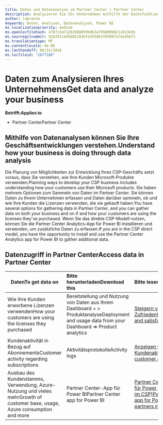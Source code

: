 ```yaml
---
title: Daten und Datenanalyse im Partner Center | Partner Center
description: Analysieren Sie Ihr Unternehmen mithilfe der Datenfunktionen im Partner Center.
author: labrenne
keywords: Daten, Analysen, Datenanalysen, Power BI
ms.localizationpriority: medium
ms.openlocfilehash: e76fc54712628808599d63a799d009821c81343b
ms.sourcegitcommit: 92629114d5081103bfe555081f69997af4ed56f2
ms.translationtype: MT
ms.contentlocale: de-DE
ms.lasthandoff: 08/31/2018
ms.locfileid: "2877160"
---
```

# <a name="get-data-and-analyze-your-business"></a><span data-ttu-id="76bcd-104">Daten zum Analysieren Ihres Unternehmens</span><span class="sxs-lookup"><span data-stu-id="76bcd-104">Get data and analyze your business</span></span> 

**<span data-ttu-id="76bcd-105">Betrifft:</span><span class="sxs-lookup"><span data-stu-id="76bcd-105">Applies to</span></span>**

-  <span data-ttu-id="76bcd-106">Partner Center</span><span class="sxs-lookup"><span data-stu-id="76bcd-106">Partner Center</span></span> 

## <a name="understand-how-your-business-is-doing-through-data-analysis"></a><span data-ttu-id="76bcd-107">Mithilfe von Datenanalysen können Sie Ihre Geschäftsentwicklungen verstehen.</span><span class="sxs-lookup"><span data-stu-id="76bcd-107">Understand how your business is doing through data analysis</span></span>

<span data-ttu-id="76bcd-108">Die Planung von Möglichkeiten zur Entwicklung Ihres CSP-Geschäfts setzt voraus, dass Sie verstehen, wie Ihre Kunden Microsoft-Produkte verwenden.</span><span class="sxs-lookup"><span data-stu-id="76bcd-108">Planning ways to develop your CSP business includes understanding how your customers use their Microsoft products.</span></span> <span data-ttu-id="76bcd-109">Sie haben mehrere Optionen zum Sammeln von Daten im Partner Center. Sie können Daten zu Ihrem Unternehmen erfassen und Daten darüber sammeln, ob und wie Ihre Kunden die Lizenzen verwenden, die sie gekauft haben.</span><span class="sxs-lookup"><span data-stu-id="76bcd-109">You have several options for gathering data in Partner Center, and you can gather data on both your business and on if and how your customers are using the licenses they've purchased.</span></span> <span data-ttu-id="76bcd-110">Wenn Sie das direkte CSP-Modell nutzen, können Sie die Partner Center Analytics-App für Power BI installieren und verwenden, um zusätzliche Daten zu erfassen.</span><span class="sxs-lookup"><span data-stu-id="76bcd-110">If you are in the CSP direct model, you have the opportunity to install and use the Partner Center Analytics app for Power BI to gather additional data.</span></span>

## <a name="access-data-in-partner-center"></a><span data-ttu-id="76bcd-111">Datenzugriff in Partner Center</span><span class="sxs-lookup"><span data-stu-id="76bcd-111">Access data in Partner Center</span></span>

|**<span data-ttu-id="76bcd-112">Daten</span><span class="sxs-lookup"><span data-stu-id="76bcd-112">To get data on</span></span>**   |**<span data-ttu-id="76bcd-113">Bitte herunterladen</span><span class="sxs-lookup"><span data-stu-id="76bcd-113">Download this</span></span>**   |**<span data-ttu-id="76bcd-114">Bitte lesen</span><span class="sxs-lookup"><span data-stu-id="76bcd-114">Read this</span></span>**   | **<span data-ttu-id="76bcd-115">Betrifft:</span><span class="sxs-lookup"><span data-stu-id="76bcd-115">Applies to</span></span>**    |
|---------------------|:-----------------------|:---------------|:--------------|
|<span data-ttu-id="76bcd-116">Wie Ihre Kunden erworbene Lizenzen verwenden</span><span class="sxs-lookup"><span data-stu-id="76bcd-116">How your customers are using the licenses they purchased</span></span>   |<span data-ttu-id="76bcd-117">Bereitstellung und Nutzung von Daten aus Ihrem Dashboard = > Produktanalyse</span><span class="sxs-lookup"><span data-stu-id="76bcd-117">Deployment and usage data from your Dashboard => Product analytics</span></span>   |[<span data-ttu-id="76bcd-118">Steigern von Akzeptanz und Zufriedenheit</span><span class="sxs-lookup"><span data-stu-id="76bcd-118">Increase adoption and satisfaction</span></span>](increasing-adoption-and-satisfaction.md)|<span data-ttu-id="76bcd-119">CSP-Partner</span><span class="sxs-lookup"><span data-stu-id="76bcd-119">CSP partners</span></span>|
|<span data-ttu-id="76bcd-120">Kundenaktivität in Bezug auf Abonnements</span><span class="sxs-lookup"><span data-stu-id="76bcd-120">Customer activity regarding subscriptions</span></span>   |<span data-ttu-id="76bcd-121">Aktivitätsprotokolle</span><span class="sxs-lookup"><span data-stu-id="76bcd-121">Activity logs</span></span>   |[<span data-ttu-id="76bcd-122">Anzeigen von Kundenaktivitätsprotokollen</span><span class="sxs-lookup"><span data-stu-id="76bcd-122">View customer activity logs</span></span>](activity-logs.md)|<span data-ttu-id="76bcd-123">CSP-Partner</span><span class="sxs-lookup"><span data-stu-id="76bcd-123">CSP partners</span></span>   |
|<span data-ttu-id="76bcd-124">Ausbau des Kundenstamms, Verwendung, Azure-Nutzung und vieles mehr</span><span class="sxs-lookup"><span data-stu-id="76bcd-124">Growth of customer base, usage, Azure consumption and more</span></span>   |<span data-ttu-id="76bcd-125">Partner Center-App für Power BI</span><span class="sxs-lookup"><span data-stu-id="76bcd-125">Partner Center app for Power BI</span></span>   |[<span data-ttu-id="76bcd-126">Partner Center Analytics-App für Power BI (für direkte Partner im CSP)</span><span class="sxs-lookup"><span data-stu-id="76bcd-126">Partner Center Analytics app for Power BI (direct partners in CSP)</span></span>](power-bi-app-for-direct-partners.md)|<span data-ttu-id="76bcd-127">CSP-Direktpartner</span><span class="sxs-lookup"><span data-stu-id="76bcd-127">CSP direct partners</span></span>|






